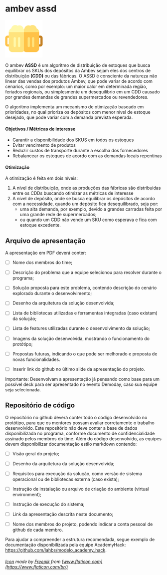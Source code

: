 # ambev assd



<img src="/icon.png" alt="drawing" width="120"/>

O ambev **ASSD** é um algoritmo de distribuição de estoques que busca equilibrar os SKUs dos depósitos da Ambev sejam eles dos centros de distribuição **(CDD)** ou das fábricas. O ASSD é consciente da natureza não linear das vendas dos produtos Ambev, que pode variar de acordo com cenarios, como por exemplo: um maior calor em determinada região, feriados regionais, ou simplesmente um desequilibrio em um CDD causado por grandes demandas de grandes supermercados ou revendedores.

O algoritmo implementa um mecanismo de otimização baseado em prioridades, no qual prioriza os depósitos com menor nível de estoque desejado, que pode variar com a demanda prevista esperada.

#### Objetivos / Métricas de interesse

- Garantir a disponibilidade dos SKUS em todos os estoques
- Evitar vencimento de produtos
- Reduzir custos de transporte durante a escolha dos fornecedores 
- Rebalancear os estoques de acordo com as demandas locais repentinas


#### Otimização

A otimização é feita em dois níveis:

1) A nível de distribuição, onde as produções das fábricas são distribuidas entre os CDDs buscando otimizar as métricas de interesse
2) A nível de depósito, onde se busca equilibrar os depósitos de acordo com a necessidade, quando um depósito fica desequilibrado, seja por:  
   - uma alta demanda, por exemplo, devido a grandes carradas feita por uma grande rede de supermercados;
   - ou quando um CDD não vende um SKU como esperava e fica com estoque excedente.


## Arquivo de apresentação

A apresentação em PDF deverá conter:

- [ ] Nome dos membros do time;

- [ ] Descrição do problema que a equipe selecionou para resolver durante o programa;

- [ ] Solução proposta para este problema, contendo descrição do cenário explorado durante o
desenvolvimento;

- [ ] Desenho da arquitetura da solução desenvolvida;

- [ ] Lista de bibliotecas utilizadas e ferramentas integradas (caso existam) da solução;

- [ ] Lista de features utilizadas durante o desenvolvimento da solução;

- [ ] Imagens da solução desenvolvida, mostrando o funcionamento do protótipo;

- [ ] Propostas futuras, indicando o que pode ser melhorado e proposta de novas funcionalidades.

- [ ] Inserir link do github no último slide da apresentação do projeto.

Importante: Desenvolvam a apresentação já pensando como base para um possível deck para ser
apresentado no evento Demoday, caso sua equipe seja selecionada.

## Repositório de código

O repositório no github deverá conter todo o código desenvolvido no protótipo, para que os mentores
possam avaliar corretamente o trabalho desenvolvido. Este repositório não deve conter a base de
dados disponibilizada no programa, conforme documento de confidencialidade assinado pelos membros
do time.
Além do código desenvolvido, as equipes devem disponibilizar documentação estilo markdown
contendo:

- [ ] Visão geral do projeto;

- [ ] Desenho da arquitetura da solução desenvolvida;

- [ ] Requisitos para execução da solução, como versão de sistema operacional ou de bibliotecas
externa (caso exista);

- [ ] Instrução de instalação ou arquivo de criação do ambiente (virtual environment);

- [ ] Instrução de execução do sistema;

- [ ] Link da apresentação descrita neste documento;

- [ ] Nome dos membros do projeto, podendo indicar a conta pessoal de github de cada membro.

Para ajudar a compreender a estrutura recomendada, segue exemplo de documentação disponibilizada
pela equipe AcademyHack: https://github.com/lahbs/modelo_academy_hack.



###### [Icon](./icon.png) made by [Freepik](https://www.flaticon.com/br/autores/freepik) from [www.flaticon.com](https://www.flaticon.com/br/)
